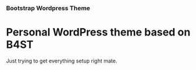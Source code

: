 ### Bootstrap Wordpress Theme

# Personal WordPress theme based on B4ST
Just trying to get everything setup right mate.

